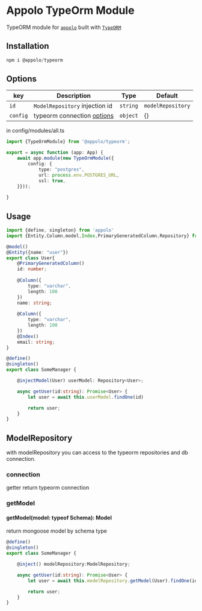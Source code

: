 # Appolo TypeOrm Module

TypeORM module for [`appolo`](https://github.com/shmoop207/appolo) built with [`TypeORM`](https://github.com/typeorm/typeorm)

## Installation

```typescript
npm i @appolo/typeorm
```

## Options
| key | Description | Type | Default
| --- | --- | --- | --- |
| `id` | `ModelRepository` injection id | `string`|  `modelRepository`|
| `config` | typeorm connection [options](https://github.com/typeorm/typeorm#creating-a-connection-to-the-database) | `object` | {} |


in config/modules/all.ts

```typescript
import {TypeOrmModule} from '@appolo/typeorm';

export = async function (app: App) {
    await app.module(new TypeOrmModule({
        config: {
            type: "postgres",
            url: process.env.POSTGRES_URL,
            ssl: true,
    }}));
    
}
```

## Usage
```typescript
import {define, singleton} from 'appolo'
import {Entity,Column,model,Index,PrimaryGeneratedColumn,Repository} from "@appolo/typeorm";

@model()
@Entity({name: "user"})
export class User{
    @PrimaryGeneratedColumn()
    id: number;
    
    @Column({
        type: "varchar",
        length: 100
    })
    name: string;
   
    @Column({
        type: "varchar",
        length: 100
    })
    @Index()
    email: string;
}

@define()
@singleton()
export class SomeManager {

    @injectModel(User) userModel: Repository<User>;

    async getUser(id:string): Promise<User> {
        let user = await this.userModel.findOne(id)

        return user;
    }
}


```

## ModelRepository
with modelRepository you can access to the typeorm repositories and db connection.

### connection
getter return typeorm connection

### getModel
#### getModel<T>(model: typeof Schema): Model<T>
return mongoose model by schema type
```typescript
@define()
@singleton()
export class SomeManager {

    @inject() modelRepository:ModelRepository;

    async getUser(id:string): Promise<User> {
        let user = await this.modelRepository.getModel(User).findOne(id)

        return user;
    }
}
```
